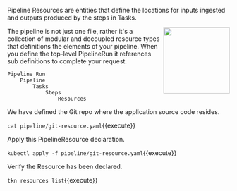 Pipeline Resources are entities that define the locations for inputs ingested and outputs produced by the steps in Tasks.

<img align="right" src="./assets/git.png" width="150">

The pipeline is not just one file, rather it's a collection of modular and decoupled resource types that definitions the elements of your pipeline. When you define the top-level PipelineRun it references sub definitions to complete your request.

```
Pipeline Run
    Pipeline
        Tasks
            Steps
                Resources
```

We have defined the Git repo where the application source code resides.

`cat pipeline/git-resource.yaml`{{execute}}

Apply this PipelineResource declaration.

`kubectl apply -f pipeline/git-resource.yaml`{{execute}}

Verify the Resource has been declared.

`tkn resources list`{{execute}}

